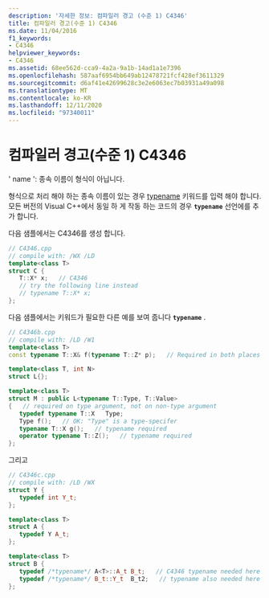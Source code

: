 ```yaml
---
description: '자세한 정보: 컴파일러 경고 (수준 1) C4346'
title: 컴파일러 경고(수준 1) C4346
ms.date: 11/04/2016
f1_keywords:
- C4346
helpviewer_keywords:
- C4346
ms.assetid: 68ee562d-cca9-4a2a-9a1b-14ad1a1e7396
ms.openlocfilehash: 587aaf6954bb649ab12478721fcf428ef3611329
ms.sourcegitcommit: d6af41e42699628c3e2e6063ec7b03931a49a098
ms.translationtype: MT
ms.contentlocale: ko-KR
ms.lasthandoff: 12/11/2020
ms.locfileid: "97340011"
---
```

# <a name="compiler-warning-level-1-c4346"></a>컴파일러 경고(수준 1) C4346

' name ': 종속 이름이 형식이 아닙니다.

형식으로 처리 해야 하는 종속 이름이 있는 경우 [typename](../../cpp/typename.md) 키워드를 입력 해야 합니다. 모든 버전의 Visual C++에서 동일 하 게 작동 하는 코드의 경우 **`typename`** 선언에를 추가 합니다.

다음 샘플에서는 C4346를 생성 합니다.

```cpp
// C4346.cpp
// compile with: /WX /LD
template<class T>
struct C {
   T::X* x;   // C4346
   // try the following line instead
   // typename T::X* x;
};
```

다음 샘플에서는 키워드가 필요한 다른 예를 보여 줍니다 **`typename`** .

```cpp
// C4346b.cpp
// compile with: /LD /W1
template<class T>
const typename T::X& f(typename T::Z* p);   // Required in both places

template<class T, int N>
struct L{};

template<class T>
struct M : public L<typename T::Type, T::Value>
{   // required on type argument, not on non-type argument
   typedef typename T::X   Type;
   Type f();   // OK: "Type" is a type-specifer
   typename T::X g();   // typename required
   operator typename T::Z();   // typename required
};
```

그리고

```cpp
// C4346c.cpp
// compile with: /LD /WX
struct Y {
   typedef int Y_t;
};

template<class T>
struct A {
   typedef Y A_t;
};

template<class T>
struct B {
   typedef /*typename*/ A<T>::A_t B_t;   // C4346 typename needed here
   typedef /*typename*/ B_t::Y_t  B_t2;   // typename also needed here
};
```
